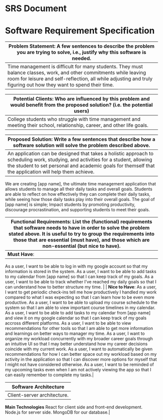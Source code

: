 # SRS Document

# Software Requirement Specification

| Problem Statement: A few sentences to describe the problem you are trying to solve, i.e., justify why this software is needed. |
| -------- |
| Time management is difficult for many students. They must balance classes, work, and other commitments while leaving room for leisure and self-reflection, all while adjusting and truly figuring out how they want to spend their time.    |

|Potential Clients: Who are influenced by this problem and would benefit from the proposed solution? (i.e. the potential users) |
| -------- |
| College students who struggle with time management and meeting their school, relationship, career, and other life goals.|

| Proposed Solution: Write a few sentences that describe how a software solution will solve the problem described above.|
| -------- |
| An application can be designed that takes a holistic approach to scheduling work, studying, and activities for a student, allowing the student to set personal and academic goals for themself that the application will help them achieve.
We are creating [app name], the ultimate time management application that allows students to manage all their daily tasks and overall goals. Students are able to reflect on how effectively they can complete their daily tasks, while seeing how those daily tasks play into their overall goals. The goal of [app name] is simple; Impact students by promoting productivity, discourage procrastination, and supporting students to meet their goals.


| Functional Requirements: List the (functional) requirements that software needs to have in order to solve the problem stated above. It is useful to try to group the requirements into those that are essential (must have), and those which are non-essential (but nice to have).      |
| -------- |
| **Must Have**:
As a user, I want to be able to log in with my google account so that my information is stored in the system.
As a user, I want to be able to add tasks to my calendar from [app name] so that I can keep track of my goals.
As a user, I want to be able to track whether I’ve reached my daily goals so that I can understand how to better structure my time. |
| **Nice to Have**:
As a user, I want to get periodic check-ins tell me how productively I handled my work compared to what I was expecting so that I can learn how to be even more productive.
As a user, I want to be able to upload my course schedule to the system so that I am able to view important course timelines in my calendar.
As a user, I want to be able to add tasks to my calendar from [app name] and view it on my google calendar so that I can keep track of my goals accross different platforms.
As a user, I want to be able to view recommendations for other tools so that I am able to get more information and learnings on better ways to manager my time.
As a user, I want to organize my workload concurrently with my broader career goals through an intuitive UI so that I may better understand how my career decisions coincide with my current work.
As a user, I want to automatically be given recommendations for how I can better space out my workload based on my activity in the application so that I can discover more options for myself that I might not have considered otherwise.
As a user, I want to be reminded of my upcoming tasks even when I am not actively viewing the app so that I can easily remember to complete my tasks.|

| **Software Architecture** |
| -------- |
|Client-server architecture. 
**Main Technologies** 
React for client side and front-end development. 
Node.js for server side.
MongoDB for our database.|
